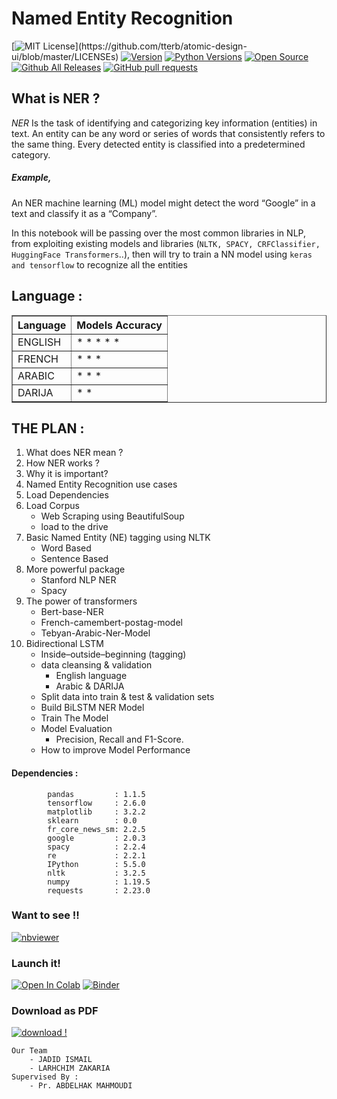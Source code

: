 # Named Entity Recognition 
[![MIT License](https://img.shields.io/apm/l/atomic-design-ui.svg?)](https://github.com/tterb/atomic-design-ui/blob/master/LICENSEs)
[![Version](https://badge.fury.io/gh/tterb%2FHyde.svg)](https://badge.fury.io/gh/tterb%2FHyde)
[![Python Versions](https://img.shields.io/pypi/pyversions/yt2mp3.svg)](https://pypi.python.org/pypi/yt2mp3/)
[![Open Source](https://badges.frapsoft.com/os/v1/open-source.svg?v=103)](https://opensource.org/)
[![Github All Releases](https://img.shields.io/github/downloads/atom/atom/total.svg?style=flat)]()
[![GitHub pull requests](https://img.shields.io/github/issues-pr/cdnjs/cdnjs.svg?style=flat)]()


## What is NER ?
_NER_ Is the task of identifying and categorizing key information (entities) in text. An entity can be any word or series of words that consistently refers to the same thing. Every detected entity is classified into a predetermined category. 

##### Example, 

An NER machine learning (ML) model might detect the word “Google” in a text and classify it as a “Company”.

In this notebook will be passing over the most common libraries in NLP, from exploiting existing models and libraries (`NLTK, SPACY, CRFClassifier, HuggingFace Transformers`..), then will try to train a NN model using `keras and tensorflow` to recognize all the entities 

##  Language :

<div>
<table border="1" class="dataframe">
  <thead>
    <tr style="text-align: canter;">
      <th>Language</th>
      <th>Models Accuracy</th>
    </tr>
  </thead>
  <tbody>
    <tr>
      <td>ENGLISH</td>
      <td>* * * * *</td>
    </tr>
    <tr>
      <td>FRENCH</td>
      <td>* * *</td>
    </tr>
    <tr>
      <td>ARABIC</td>
      <td>* * *</td>
    </tr>
    <tr>
      <td>DARIJA</td>
      <td>* * </td>
    </tr>
  </tbody>
</table>
</div>

## THE PLAN :

1.   What does NER mean ?
2.   How NER works ?
3.   Why it is important?
3.   Named Entity Recognition use cases
4.   Load Dependencies
5.   Load Corpus
        -   Web Scraping using BeautifulSoup
        -   load to the drive
6.   Basic Named Entity (NE) tagging using NLTK
        -   Word Based
        -   Sentence Based
7.   More powerful package
        -   Stanford NLP NER
        -   Spacy
8.  The power of transformers
      - Bert-base-NER
      - French-camembert-postag-model
      - Tebyan-Arabic-Ner-Model
9.  Bidirectional LSTM 
    -   Inside–outside–beginning (tagging)
    -   data cleansing & validation
        -   English language
        -   Arabic & DARIJA
    -   Split data into train & test & validation sets 
    -   Build BiLSTM NER Model
    -   Train The Model
    -   Model Evaluation
        - Precision, Recall and F1-Score.
    -   How to improve Model Performance
    
#### Dependencies :

            pandas         : 1.1.5
            tensorflow     : 2.6.0
            matplotlib     : 3.2.2
            sklearn        : 0.0
            fr_core_news_sm: 2.2.5
            google         : 2.0.3
            spacy          : 2.2.4
            re             : 2.2.1
            IPython        : 5.5.0
            nltk           : 3.2.5
            numpy          : 1.19.5
            requests       : 2.23.0
            
            
### Want to see !! 
[![nbviewer](https://raw.githubusercontent.com/jupyter/design/master/logos/Badges/nbviewer_badge.svg)](https://nbviewer.jupyter.org/github/ismailyou/named_entity_reco/blob/main/Named_Enitity_Extraction.ipynb)
### Launch it!
[![Open In Colab](https://colab.research.google.com/assets/colab-badge.svg)](https://colab.research.google.com/github/ismailyou/named_entity_reco/blob/main/Named_Enitity_Extraction.ipynb)
[![Binder](https://mybinder.org/badge_logo.svg)](https://mybinder.org/v2/gh/ismailyou/named_entity_reco/main?filepath=Named_Enitity_Extraction)
### Download as PDF
[![download !](https://img.shields.io/badge/Download-here-green)](https://drive.google.com/file/d/13Xit8qaG60Ut8ZIzxnRvXsRCL2Q5WY5B/view?usp=sharing)
        

    Our Team
        - JADID ISMAIL
        - LARHCHIM ZAKARIA
    Supervised By :    
        - Pr. ABDELHAK MAHMOUDI
        

